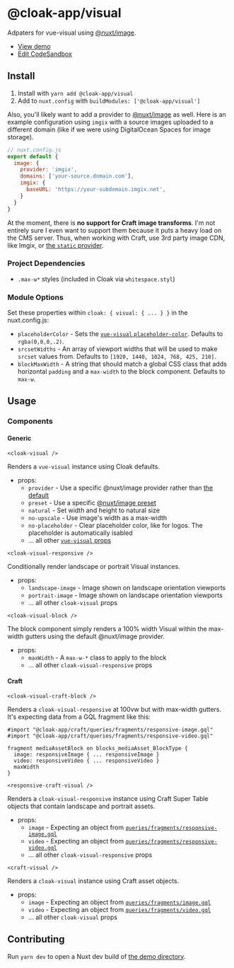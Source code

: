# @cloak-app/visual

Adpaters for vue-visual using [@nuxt/image](https://image.nuxtjs.org).

- [View demo](https://cloak-visual.netlify.app)
- [Edit CodeSandbox](https://githubbox.com/BKWLD/cloak-visual)

## Install

1. Install with `yarn add @cloak-app/visual`
2. Add to `nuxt.config` with `buildModules: ['@cloak-app/visual']`

Also, you'll likely want to add a provider to [@nuxt/image](https://image.nuxtjs.org/api/options) as well.  Here is an example configuration using `imgix` with a source images uploaded to a different domain (like if we were using DigitalOcean Spaces for image storage).

```js
// nuxt.config.js
export default {
  image: {
    provider: 'imgix',
    domains: ['your-source.domain.com'],
    imgix: {
      baseURL: 'https://your-subdomain.imgix.net',
    }
  }
}
```

At the moment, there is **no support for Craft image transforms**. I'm not entirely sure I even want to support them because it puts a heavy load on the CMS server. Thus, when working with Craft, use 3rd party image CDN, like Imgix, or [the `static` provider](https://image.nuxtjs.org/getting-started/static).

### Project Dependencies

- `.max-w*` styles (included in Cloak via `whitespace.styl`)

### Module Options

Set these properties within `cloak: { visual: { ... } }` in the nuxt.config.js:

- `placeholderColor` - Sets the [`vue-visual` `placeholder-color`](https://github.com/BKWLD/vue-visual#loading). Defaults to `rgba(0,0,0,.2)`.
- `srcsetWidths` - An array of viewport widths that will be used to make `srcset` values from.  Defaults to `[1920, 1440, 1024, 768, 425, 210]`.
- `blockMaxWidth` - A string that should match a global CSS class that adds horizontal `padding` and a `max-width` to the block component.  Defaults to `max-w`.

## Usage

### Components

#### Generic

`<cloak-visual />`

Renders a `vue-visual` instance using Cloak defaults.

- props:
  - `provider` - Use a specific @nuxt/image provider rather than [the default](https://image.nuxtjs.org/api/options#provider)
  - `preset` - Use a specific [@nuxt/image preset](https://image.nuxtjs.org/api/options#presets)
  - `natural` - Set width and height to natural size
  - `no-upscale` - Use image's width as a max-width
  - `no-placeholder` - Clear placeholder color, like for logos.  The placeholder is automatically isabled
  - ... all other [`vue-visual` props](https://github.com/BKWLD/vue-visual)

`<cloak-visual-responsive />`

Conditionally render landscape or portrait Visual instances.

- props:
  - `landscape-image` - Image shown on landscape orientation viewports
  - `portrait-image` - Image shown on landscape orientation viewports
  - ... all other `cloak-visual` props

`<cloak-visual-block />`

The block component simply renders a 100% width Visual within the max-width gutters using the default @nuxt/image provider.

- props:
  - `maxWidth` - A `max-w-*` class to apply to the block
  - ... all other `cloak-visual-responsive` props

#### Craft

`<cloak-visual-craft-block />`

Renders a `cloak-visual-responsive` at 100vw but with max-width gutters. It's expecting data from a GQL fragment like this:

```gql
#import "@cloak-app/craft/queries/fragments/responsive-image.gql"
#import "@cloak-app/craft/queries/fragments/responsive-video.gql"

fragment mediaAssetBlock on blocks_mediaAsset_BlockType {
  image: responsiveImage { ... responsiveImage }
  video: responsiveVideo { ... responsiveVideo }
  maxWidth
}
```

`<responsive-craft-visual />`

Renders a `cloak-visual-responsive` instance using Craft Super Table objects that contain landscape and portrait assets.

- props:
  - `image` - Expecting an object from [`queries/fragments/responsive-image.gql`](./queries/fragments/responsive-image.gql)
  - `video` - Expecting an object from [`queries/fragments/responsive-video.gql`](./queries/fragments/responsive-video.gql)
  - ... all other `cloak-visual-responsive` props

`<craft-visual />`

Renders a `cloak-visual` instance using Craft asset objects.

- props:
  - `image` - Expecting an object from [`queries/fragments/image.gql`](./queries/fragments/image.gql)
  - `video` - Expecting an object from [`queries/fragments/video.gql`](./queries/fragments/video.gql)
  - ... all other `cloak-visual` props


## Contributing

Run `yarn dev` to open a Nuxt dev build of [the demo directory](./demo).
